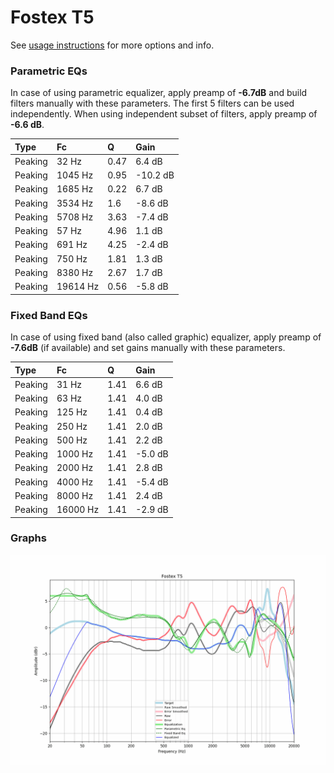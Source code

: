 # Fostex T5
See [usage instructions](https://github.com/jaakkopasanen/AutoEq#usage) for more options and info.

### Parametric EQs
In case of using parametric equalizer, apply preamp of **-6.7dB** and build filters manually
with these parameters. The first 5 filters can be used independently.
When using independent subset of filters, apply preamp of **-6.6 dB**.

| Type    | Fc       |    Q | Gain     |
|:--------|:---------|:-----|:---------|
| Peaking | 32 Hz    | 0.47 | 6.4 dB   |
| Peaking | 1045 Hz  | 0.95 | -10.2 dB |
| Peaking | 1685 Hz  | 0.22 | 6.7 dB   |
| Peaking | 3534 Hz  | 1.6  | -8.6 dB  |
| Peaking | 5708 Hz  | 3.63 | -7.4 dB  |
| Peaking | 57 Hz    | 4.96 | 1.1 dB   |
| Peaking | 691 Hz   | 4.25 | -2.4 dB  |
| Peaking | 750 Hz   | 1.81 | 1.3 dB   |
| Peaking | 8380 Hz  | 2.67 | 1.7 dB   |
| Peaking | 19614 Hz | 0.56 | -5.8 dB  |

### Fixed Band EQs
In case of using fixed band (also called graphic) equalizer, apply preamp of **-7.6dB**
(if available) and set gains manually with these parameters.

| Type    | Fc       |    Q | Gain    |
|:--------|:---------|:-----|:--------|
| Peaking | 31 Hz    | 1.41 | 6.6 dB  |
| Peaking | 63 Hz    | 1.41 | 4.0 dB  |
| Peaking | 125 Hz   | 1.41 | 0.4 dB  |
| Peaking | 250 Hz   | 1.41 | 2.0 dB  |
| Peaking | 500 Hz   | 1.41 | 2.2 dB  |
| Peaking | 1000 Hz  | 1.41 | -5.0 dB |
| Peaking | 2000 Hz  | 1.41 | 2.8 dB  |
| Peaking | 4000 Hz  | 1.41 | -5.4 dB |
| Peaking | 8000 Hz  | 1.41 | 2.4 dB  |
| Peaking | 16000 Hz | 1.41 | -2.9 dB |

### Graphs
![](./Fostex%20T5.png)